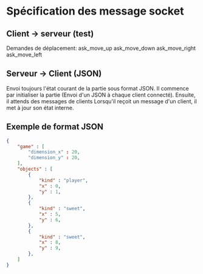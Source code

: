 # Spécification des message socket

## Client -> serveur (test)
    
Demandes de déplacement:
ask_move_up
ask_move_down
ask_move_right
ask_move_left

## Serveur -> Client (JSON)

Envoi toujours l'état courant de la partie sous format JSON.
Il commence par initialiser la partie (Envoi d'un JSON à chaque client connecté).
Ensuite, il attends des messages de clients
Lorsqu'il reçoit un message d'un client, il met à jour son état interne.


## Exemple de format JSON
```json
{
    "game" : [
        "dimension_x" : 20,
        "dimension_y" : 20,
    ],
    "objects" : [
        {
            "kind" : "player",
            "x" : 0,
            "y" : 1,
        },
        {
            "kind" : "sweet",
            "x" : 5,
            "y" : 6,
        },
        {
            "kind" : "sweet",
            "x" : 8,
            "y" : 9,
        },
    ]
}

```
